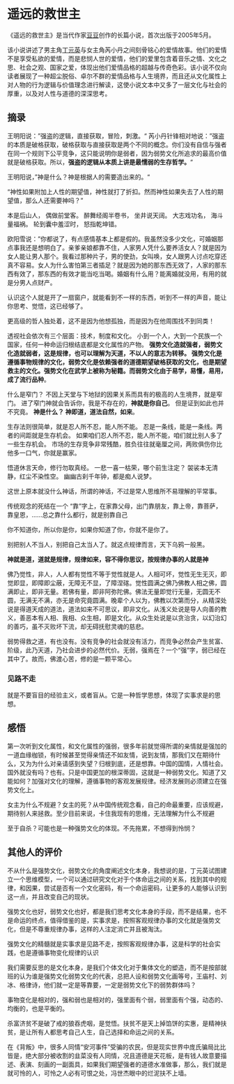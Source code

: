# 遥远的救世主

《遥远的救世主》是当代作家[豆豆](https://baike.baidu.com/item/豆豆/2938293?fromModule=lemma_inlink)创作的长篇小说，首次出版于2005年5月。

该小说讲述了男主角[丁元英](https://baike.baidu.com/item/丁元英/9884650?fromModule=lemma_inlink)与女主角芮小丹之间刻骨铭心的爱情故事。他们的爱情不是享受私欲的爱情，而是悲悯人世的爱情，他们的爱里包含着音乐之情、文化之思、社会之观、国家之爱，体现出他们爱情品格的超越与传奇色彩。该小说不仅向读者展现了一种超尘脱俗、卓尔不群的爱情品格与人生境界，而且还从文化属性上对人物的行为逻辑与价值理念进行解读，这使小说文本中又多了一层文化与社会的厚重，以及对人性与道德的深深思考。

## 摘录

王明阳说：”强盗的逻辑，直接获取，冒险，刺激。“ 芮小丹针锋相对地说：”强盗的本质是破格获取，破格获取与直接获取是两个不同的概念。你们没有自信与强者在同一个规则下公平竞争，这只能说明你是弱者，因为弱势文化所追求的最高价值就是破格获取。所以，**强盗的逻辑从本质上讲是最懦弱的生存哲学。**“

王明阳说，”神是什么？神是根据人的需要造出来的。“

“神性如果附加上人性的期望值，神性就打了折扣。然而神性如果失去了人性的期望值，那么人还需要神吗？”

本是后山人， 偶做前堂客。 醉舞经阁半卷书， 坐井说天阔。 大志戏功名， 海斗量福祸。 轮到囊中羞涩时， 怒指乾坤错。

欧阳雪说：”你都说了，有点感情基本上都是假的。我虽然没多少文化，可婚姻那点事我还是想明白了。亲爹亲娘都靠不住，人家男人凭什么要养活女人？就是因为女人能让男人那个。我看过那种片子，男的使劲，女叫唤，女人跟男人讨点吃穿还真不容易。女人为什么害怕第三者插足？就是因为她的那东西无效了，人家的那东西有效了，那东西的有效才能当吃当喝。婚姻有什么用？能离婚就没用，有用的就是分男人点财产。

认识这个人就是开了一扇窗户，就能看到不一样的东西，听到不一样的声音，能让你思考、觉悟，这已经够了。

更高级的哲人独处着，这不是因为他想孤独，而是因为在他周围找不到同类！

透视社会依次有三个层面：技术，制度和文化。 小到一个人，大到一个民族一个国家，任何一种命运归根结底都是文化属性的产物。 **强势文化造就强者，弱势文化造就弱者，这是规律，也可以理解为天道，不以人的意志为转移。 强势文化是遵循事物规律的文化，弱势文化是依赖强者的道德期望破格获取的文化，也是期望救主的文化。强势文化在武学上被称为秘籍。而弱势文化由于易学，易懂，易用，成了流行品种**。

什么是窄门？ 不因上天堂与下地狱的因果关系而具有的极高的人生境界，就是窄门。 进了窄门神就会告诉你，我是不存在的，**神就是你自己**。 但是证到如此也并不究竟。 **神是什么？ 神即道，道法自然，如来**。

生存法则很简单，就是忍人所不忍，能人所不能。 忍是一条线，能是一条线。两者的间距就是生存机会。 如果咱们忍人所不忍，能人所不能，咱们就比别人多了一些生存机会。 市场的生存竞争非常残酷，胜负往往就毫厘之间，两败俱伤你比他多一口气，你就是赢家。

悟道休言天命，修行勿取真经。 一悲一喜一枯荣，哪个前生注定？ 袈裟本无清静，红尘不染性空。 幽幽古刹千年钟，都是痴人说梦。

这世上原本就没什么神话，所谓的神话，不过是常人思维所不易理解的平常事。 

传统观念的死结在一个 “靠”字上，在家靠父母，出门靠朋友，靠上帝，靠菩萨，靠皇恩，......总之靠什么都行，就是别靠自己

你不知道你，所以你是你，如果你知道了你，你就不是你了。

别把别人不当人，别把自己太当人了。就这点规律而言，天下乌鸦一般黑。

**神就是道，道就是规律，规律如来，容不得你思议，按规律办事的人就是神**

佛乃觉性，非人，人人都有觉性不等于觉性就是人。人相可坏，觉性无生无灭，即觉即显，即障即尘蔽，无障无不显，了障涅碦。觉性圆满之佛乃佛教人相之佛，圆满即止，即非无量。若佛有量，即非阿弥陀佛。佛法无量即觉行无量，无圆无不圆，无满无不满，亦无是命究竟圆满。晚辈个人以为，佛教以次第而分，从精深处说是得道天成的道法，道法如来不可思议，即非文化。从浅义处说是导人向善的教义，善恶本有人相、我相、众生相，即是文化。从众生处说是以贪治贪，以幻治幻的善巧，虽不灭败坏下流，却无碍抚慰灵魂的慈悲。

弱势得救之道，有也没有。没有竞争的社会就没有活力，而竞争必然会产生贫富、阶级，此乃天道，乃社会进步的必然代价。无弱，强焉在？一个“强”字，弱已经在其中了。故而，佛渡心苦，修的是一颗平常心。

### 见路不走

就是不要盲目的经验主义，或者盲从。它是一种哲学思想，体现了实事求是的思想。

## 感悟

第一次听到文化属性，和文化属性的强弱，很多年前就觉得所谓的亲情就是强加的一道血缘枷锁，有时候甚至觉得亲情还不如友情，说到友情，那我们又在期待什么，又为为什么对亲请感到失望？归根到底，还是想靠。中国的国情，人情社会。国外就没有吗？也有。只是中国更加的根深蒂固，这就是一种弱势文化。知道了又能如何？加强对文化的理解，遵循事物的客观发展规律。经济发展则必须建立在强势文化上。

女主为什么不规避？女主的死？从中国传统观念看，自己的命最重要，应该规避，期待别人来拯救。至少目前来说，卡住我现有的思维，无法理解为什么不规避

至于自杀？可能也是一种强势文化的体现。不先拖累，不想得到怜悯？



## 其他人的评价

不从什么是强势文化，弱势文化的角度阐述文化本身，我想说的是，丁元英试图建立一个思维模型，一个可以通过研究文化对于个体命运之间的关系，找到其中的规律，和因果，尝试是否有一个文化密码，有一个命运密码，让更多的人能够认识到这一点，并且改变自己的现状。

强势文化也好，弱势文化也好，都是我们思考文化本身的手段，而不是结果，也不是命运的终点，值得借鉴的是，实事求是，按照客观规律办事的文化就是强势文化，但是不尊重规律办事，这样的人注定消亡并且被淘汰。

强势文化的精髓就是实事求是见路不走，按照客观规律办事，这是科学的社会实践，也是遵循事物变化规律的认识

我们需要反思的是文化本身，是我们个体文化对于集体文化的塑造，而不是按部就班的认为谁是强势文化弱势文化的代表，总把人设和弱势文化画等号，王庙村、刘冰、格律诗，他们就一定是等靠要，一定是弱势文化下的弱势群体吗？

事物变化是相对的，强和弱也是相对的，强里面有个弱，弱里面有个强，动态的、均衡的，也是平衡的。

杀富济贫不是破了戒的狼吞虎咽，是觉悟。扶贫不是天上掉馅饼的实惠，是精神扶贫，是让所有人都思考自己人生，自己选择和命运之间的关系。

在《背叛》中，很多人同情“安河事件”受骗的农民，但是现实世界中庞氏骗局比比皆是，绝大部分被收割的韭菜没有人同情，况且道德是天花板，是有钱人故意要描述、表演、刻画的一副面具，如果我们期望强者的道德水准做事，那么，我们就是就可怜的人，可怜之人必有可恨之处，冯世杰眼中的烂泥扶不上墙。